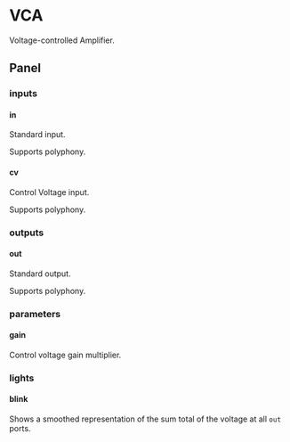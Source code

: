 # VCA

Voltage-controlled Amplifier.

## Panel

### inputs

#### in

Standard input.

Supports polyphony.

#### cv

Control Voltage input.

Supports polyphony.

### outputs

#### out

Standard output.

Supports polyphony.

### parameters

#### gain

Control voltage gain multiplier.

### lights

#### blink

Shows a smoothed representation of the sum total of the voltage at all `out` ports.
